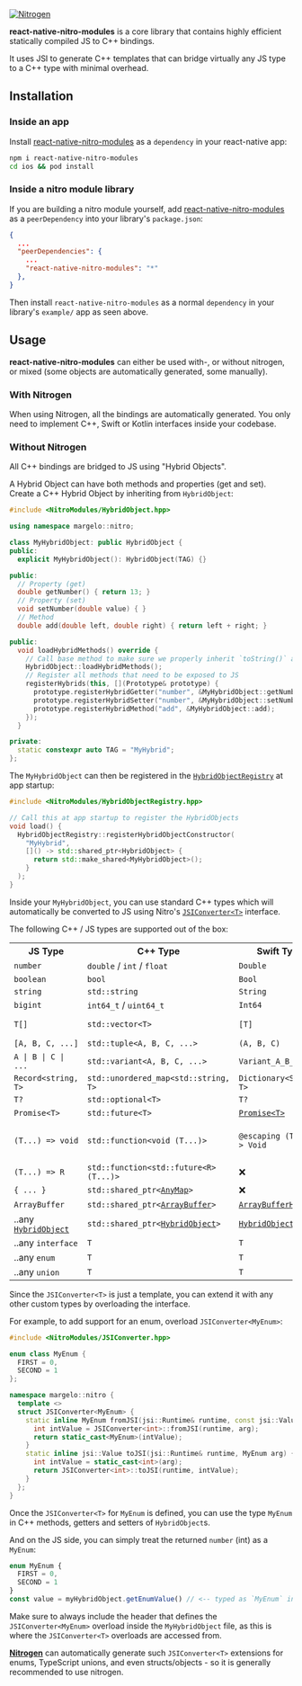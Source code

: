<a href="https://margelo.io">
  <picture>
    <source media="(prefers-color-scheme: dark)" srcset="../../docs/img/banner-react-native-nitro-modules-dark.png" />
    <source media="(prefers-color-scheme: light)" srcset="../../docs/img/banner-react-native-nitro-modules-light.png" />
    <img alt="Nitrogen" src="../../docs/img/banner-react-native-nitro-modules-light.png" />
  </picture>
</a>

<br />

**react-native-nitro-modules** is a core library that contains highly efficient statically compiled JS to C++ bindings.

It uses JSI to generate C++ templates that can bridge virtually any JS type to a C++ type with minimal overhead.

## Installation

### Inside an app

Install [react-native-nitro-modules](https://npmjs.org/react-native-nitro-modules) as a `dependency` in your react-native app:
```sh
npm i react-native-nitro-modules
cd ios && pod install
```

### Inside a nitro module library

If you are building a nitro module yourself, add [react-native-nitro-modules](https://npmjs.org/react-native-nitro-modules) as a `peerDependency` into your library's `package.json`:

```json
{
  ...
  "peerDependencies": {
    ...
    "react-native-nitro-modules": "*"
  },
}
```

Then install `react-native-nitro-modules` as a normal `dependency` in your library's `example/` app as seen above.

## Usage

**react-native-nitro-modules** can either be used with-, or without nitrogen, or mixed (some objects are automatically generated, some manually).

### With Nitrogen

When using Nitrogen, all the bindings are automatically generated. You only need to implement C++, Swift or Kotlin interfaces inside your codebase.

### Without Nitrogen

All C++ bindings are bridged to JS using "Hybrid Objects".

A Hybrid Object can have both methods and properties (get and set).
Create a C++ Hybrid Object by inheriting from `HybridObject`:

```cpp
#include <NitroModules/HybridObject.hpp>

using namespace margelo::nitro;

class MyHybridObject: public HybridObject {
public:
  explicit MyHybridObject(): HybridObject(TAG) {}

public:
  // Property (get)
  double getNumber() { return 13; }
  // Property (set)
  void setNumber(double value) { }
  // Method
  double add(double left, double right) { return left + right; }

public:
  void loadHybridMethods() override {
    // Call base method to make sure we properly inherit `toString()` and `equals()`
    HybridObject::loadHybridMethods();
    // Register all methods that need to be exposed to JS
    registerHybrids(this, [](Prototype& prototype) {
      prototype.registerHybridGetter("number", &MyHybridObject::getNumber);
      prototype.registerHybridSetter("number", &MyHybridObject::setNumber);
      prototype.registerHybridMethod("add", &MyHybridObject::add);
    });
  }

private:
  static constexpr auto TAG = "MyHybrid";
};
```

The `MyHybridObject` can then be registered in the [`HybridObjectRegistry`](./cpp/registry/HybridObjectRegistry.hpp) at app startup:

```cpp
#include <NitroModules/HybridObjectRegistry.hpp>

// Call this at app startup to register the HybridObjects
void load() {
  HybridObjectRegistry::registerHybridObjectConstructor(
    "MyHybrid",
    []() -> std::shared_ptr<HybridObject> {
      return std::make_shared<MyHybridObject>();
    }
  );
}
```

Inside your `MyHybridObject`, you can use standard C++ types which will automatically be converted to JS using Nitro's [`JSIConverter<T>`](./cpp/jsi/JSIConverter.hpp) interface.

The following C++ / JS types are supported out of the box:

<table>
  <tr>
    <th>JS Type</th>
    <th>C++ Type</th>
    <th>Swift Type</th>
    <th>Kotlin Type</th>
  </tr>

  <tr>
    <td><code>number</code></td>
    <td><code>double</code> / <code>int</code> / <code>float</code></td>
    <td><code>Double</code></td>
    <td><code>Double</code></td>
  </tr>
  <tr>
    <td><code>boolean</code></td>
    <td><code>bool</code></td>
    <td><code>Bool</code></td>
    <td><code>Boolean</code></td>
  </tr>
  <tr>
    <td><code>string</code></td>
    <td><code>std::string</code></td>
    <td><code>String</code></td>
    <td><code>String</code></td>
  </tr>
  <tr>
    <td><code>bigint</code></td>
    <td><code>int64_t</code> / <code>uint64_t</code></td>
    <td><code>Int64</code></td>
    <td><code>Long</code></td>
  </tr>
  <tr>
    <td><code>T[]</code></td>
    <td><code>std::vector&lt;T&gt;</code></td>
    <td><code>[T]</code></td>
    <td><code>Array&lt;T&gt;</code> / <code>PrimitiveArray</code></td>
  </tr>
  <tr>
    <td><code>[A, B, C, ...]</code></td>
    <td><code>std::tuple&lt;A, B, C, ...&gt;</code></td>
    <td><code>(A, B, C)</code></td>
    <td>❌</td>
  </tr>
  <tr>
    <td><code>A | B | C | ...</code></td>
    <td><code>std::variant&lt;A, B, C, ...&gt;</code></td>
    <td><code>Variant_A_B_C</code></td>
    <td>❌</td>
  </tr>
  <tr>
    <td><code>Record&lt;string, T&gt;</code></td>
    <td><code>std::unordered_map&lt;std::string, T&gt;</code></td>
    <td><code>Dictionary&lt;String, T&gt;</code></td>
    <td>❌</td>
  </tr>
  <tr>
    <td><code>T?</code></td>
    <td><code>std::optional&lt;T&gt;</code></td>
    <td><code>T?</code></td>
    <td><code>T?</code></td>
  </tr>
  <tr>
    <td><code>Promise&lt;T&gt;</code></td>
    <td><code>std::future&lt;T&gt;</code></td>
    <td><code><a href="./ios/core/Promise.swift">Promise&lt;T&gt;</a></code></td>
    <td>❌</td>
  </tr>
  <tr>
    <td><code>(T...) =&gt; void</code></td>
    <td><code>std::function&lt;void (T...)&gt;</code></td>
    <td><code>@escaping (T...) -&gt; Void</code></td>
    <td>🟡  (not yet "nicely"-bridged)</td>
  </tr>
  <tr>
    <td><code>(T...) =&gt; R</code></td>
    <td><code>std::function&lt;std::future&lt;R&gt; (T...)&gt;</code></td>
    <td>❌</td>
    <td>❌</td>
  </tr>
  <tr>
    <td><code>{ ... }</code></td>
    <td><code>std::shared_ptr&lt;<a href="./cpp/core/AnyMap.hpp">AnyMap</a>&gt;</code></td>
    <td>❌</td>
    <td>❌</td>
  </tr>
  <tr>
    <td><code>ArrayBuffer</code></td>
    <td><code>std::shared_ptr&lt;<a href="./cpp/core/ArrayBuffer.hpp">ArrayBuffer</a>&gt;</code></td>
    <td><code><a href="./ios/core/ArrayBufferHolder.hpp">ArrayBufferHolder</a></code></td>
    <td>❌</td>
  </tr>
  <tr>
    <td>..any <code><a href="./src/HybridObject.ts">HybridObject</a></code></td>
    <td><code>std::shared_ptr&lt;<a href="./cpp/core/HybridObject.hpp">HybridObject</a>&gt;</code></td>
    <td><code><a href="./ios/core/HybridObjectSpec.swift">HybridObjectSpec</a></code></td>
    <td><code><a href="./android/core/HybridObject.kt">HybridObject</a></code></td>
  </tr>
  <tr>
    <td>..any <code>interface</code></td>
    <td><code>T</code></td>
    <td><code>T</code></td>
    <td><code>T</code></td>
  </tr>
  <tr>
    <td>..any <code>enum</code></td>
    <td><code>T</code></td>
    <td><code>T</code></td>
    <td><code>T</code></td>
  </tr>
  <tr>
    <td>..any <code>union</code></td>
    <td><code>T</code></td>
    <td><code>T</code></td>
    <td><code>T</code></td>
  </tr>
</table>


Since the `JSIConverter<T>` is just a template, you can extend it with any other custom types by overloading the interface.

For example, to add support for an enum, overload `JSIConverter<MyEnum>`:

```cpp
#include <NitroModules/JSIConverter.hpp>

enum class MyEnum {
  FIRST = 0,
  SECOND = 1
};

namespace margelo::nitro {
  template <>
  struct JSIConverter<MyEnum> {
    static inline MyEnum fromJSI(jsi::Runtime& runtime, const jsi::Value& arg) {
      int intValue = JSIConverter<int>::fromJSI(runtime, arg);
      return static_cast<MyEnum>(intValue);
    }
    static inline jsi::Value toJSI(jsi::Runtime& runtime, MyEnum arg) {
      int intValue = static_cast<int>(arg);
      return JSIConverter<int>::toJSI(runtime, intValue);
    }
  };
}
```

Once the `JSIConverter<T>` for `MyEnum` is defined, you can use the type `MyEnum` in C++ methods, getters and setters of `HybridObject`s.

And on the JS side, you can simply treat the returned `number` (int) as a `MyEnum`:

```js
enum MyEnum {
  FIRST = 0,
  SECOND = 1
}
const value = myHybridObject.getEnumValue() // <-- typed as `MyEnum` instead of `number`
```

Make sure to always include the header that defines the `JSIConverter<MyEnum>` overload inside the `MyHybridObject` file, as this is where the `JSIConverter<T>` overloads are accessed from.

[**Nitrogen**](../nitrogen/) can automatically generate such `JSIConverter<T>` extensions for enums, TypeScript unions, and even structs/objects - so it is generally recommended to use nitrogen.
